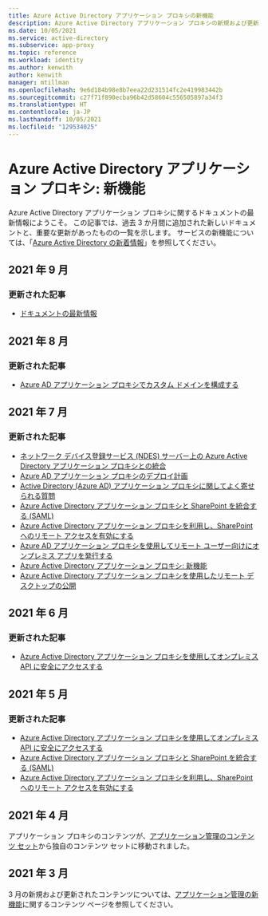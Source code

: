 ```yaml
---
title: Azure Active Directory アプリケーション プロキシの新機能
description: Azure Active Directory アプリケーション プロキシの新規および更新されたドキュメント。
ms.date: 10/05/2021
ms.service: active-directory
ms.subservice: app-proxy
ms.topic: reference
ms.workload: identity
ms.author: kenwith
author: kenwith
manager: mtillman
ms.openlocfilehash: 9e6d184b98e8b7eea22d231514fc2e419983442b
ms.sourcegitcommit: c27f71f890ecba96b42d58604c556505897a34f3
ms.translationtype: HT
ms.contentlocale: ja-JP
ms.lasthandoff: 10/05/2021
ms.locfileid: "129534025"
---
```

# <a name="azure-active-directory-application-proxy-whats-new"></a>Azure Active Directory アプリケーション プロキシ: 新機能

Azure Active Directory アプリケーション プロキシに関するドキュメントの最新情報にようこそ。 この記事では、過去 3 か月間に追加された新しいドキュメントと、重要な更新があったものの一覧を示します。 サービスの新機能については、「[Azure Active Directory の新着情報](../fundamentals/whats-new.md)」を参照してください。

## <a name="september-2021"></a>2021 年 9 月

### <a name="updated-articles"></a>更新された記事

- [ドキュメントの最新情報](whats-new-docs.md)

## <a name="august-2021"></a>2021 年 8 月

### <a name="updated-articles"></a>更新された記事

- [Azure AD アプリケーション プロキシでカスタム ドメインを構成する](application-proxy-configure-custom-domain.md)


## <a name="july-2021"></a>2021 年 7 月

### <a name="updated-articles"></a>更新された記事

- [ネットワーク デバイス登録サービス (NDES) サーバー上の Azure Active Directory アプリケーション プロキシとの統合](active-directory-app-proxy-protect-ndes.md)
- [Azure AD アプリケーション プロキシのデプロイ計画](application-proxy-deployment-plan.md)
- [Active Directory (Azure AD) アプリケーション プロキシに関してよく寄せられる質問](application-proxy-faq.yml)
- [Azure Active Directory アプリケーション プロキシと SharePoint を統合する (SAML)](application-proxy-integrate-with-sharepoint-server-saml.md)
- [Azure Active Directory アプリケーション プロキシを利用し、SharePoint へのリモート アクセスを有効にする](application-proxy-integrate-with-sharepoint-server.md)
- [Azure AD アプリケーション プロキシを使用してリモート ユーザー向けにオンプレミス アプリを発行する](what-is-application-proxy.md)
- [Azure Active Directory アプリケーション プロキシ: 新機能](whats-new-docs.md)
- [Azure Active Directory アプリケーション プロキシを使用したリモート デスクトップの公開](application-proxy-integrate-with-remote-desktop-services.md)


## <a name="june-2021"></a>2021 年 6 月

### <a name="updated-articles"></a>更新された記事

- [Azure Active Directory アプリケーション プロキシを使用してオンプレミス API に安全にアクセスする](application-proxy-secure-api-access.md)

## <a name="may-2021"></a>2021 年 5 月

### <a name="updated-articles"></a>更新された記事

- [Azure Active Directory アプリケーション プロキシを使用してオンプレミス API に安全にアクセスする](application-proxy-secure-api-access.md)
- [Azure Active Directory アプリケーション プロキシと SharePoint を統合する (SAML)](application-proxy-integrate-with-sharepoint-server-saml.md)
- [Azure Active Directory アプリケーション プロキシを利用し、SharePoint へのリモート アクセスを有効にする](application-proxy-integrate-with-sharepoint-server.md)


## <a name="april-2021"></a>2021 年 4 月

アプリケーション プロキシのコンテンツが、[アプリケーション管理のコンテンツ セット](../manage-apps/index.yml)から独自のコンテンツ セットに移動されました。

## <a name="march-2021"></a>2021 年 3 月

3 月の新規および更新されたコンテンツについては、[アプリケーション管理の新機能](../manage-apps/whats-new-docs.md)に関するコンテンツ ページを参照してください。